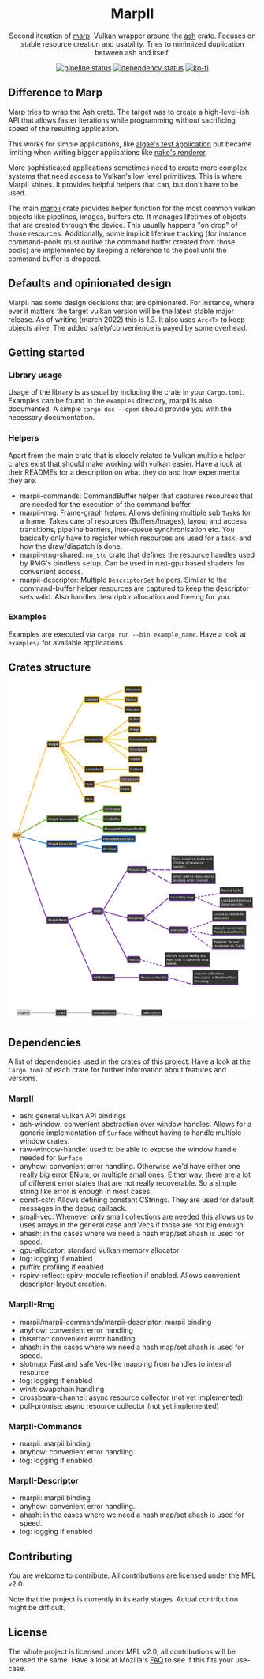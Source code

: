 <div align="center">

# MarpII

Second iteration of [marp](gitlab.com/tendsinmende/marp). Vulkan wrapper around the [ash](crates.io/crates/ash) crate. Focuses on stable resource creation and usability. Tries to minimized duplication between ash and itself.

[![pipeline status](https://gitlab.com/tendsinmende/marpii/badges/main/pipeline.svg)](https://gitlab.com/tendsinmende/marpii/-/commits/main)
[![dependency status](https://deps.rs/repo/gitlab/tendsinmende/marpii/status.svg)](https://deps.rs/repo/gitlab/tendsinmende/marpii)
[![ko-fi](https://ko-fi.com/img/githubbutton_sm.svg)](https://ko-fi.com/L3L3F09W2)
</div>

## Difference to Marp
Marp tries to wrap the Ash crate. The target was to create a high-level-ish API that allows faster iterations while programming without sacrificing speed of the resulting application.

This works for simple applications, like [algae's test application](https://gitlab.com/tendsinmende/algae/-/tree/main/crates/vulkan_runner) but became limiting when writing bigger applications like [nako's renderer](https://gitlab.com/tendsinmende/nako/-/tree/main/crates/nakorender).

More sophisticated applications sometimes need to create more complex systems that need access to Vulkan's low level primitives. This is where MarpII shines. It provides helpful helpers that can, but don't have to be used.

The main [marpii](crates/marpii) crate provides helper function for the most common vulkan objects like pipelines, images, buffers etc. It manages lifetimes of objects that are created through the device. This usually happens "on drop" of those resources. Additionally, some implicit lifetime tracking (for instance command-pools must outlive the command buffer created from those pools) are implemented by keeping a reference to the pool until the command buffer is dropped.

## Defaults and opinionated design

MarpII has some design decisions that are opinionated. For instance, where ever it matters the target vulkan version will be the latest stable major release. As of writing (march 2022) this is 1.3. It also uses `Arc<T>` to keep objects alive. The added safety/convenience is payed by some overhead.

## Getting started

### Library usage

Usage of the library is as usual by including the crate in your `Cargo.toml`.
Examples can be found in the `examples` directory, marpii is also documented. A simple `cargo doc --open` should provide you with the necessary documentation.

### Helpers

Apart from the main crate that is closely related to Vulkan multiple helper crates exist that should make working with vulkan easier. Have a look at their READMEs for a description on what they do and how experimental they are.

- marpii-commands: CommandBuffer helper that captures resources that are needed for the execution of the command buffer.
- marpii-rmg: Frame-graph helper. Allows defining multiple sub `Task`s for a frame. Takes care of resources (Buffers/Images), layout and access transitions, pipeline barriers, inter-queue synchronisation etc. You basically only have to register which resources are used for a task, and how the draw/dispatch is done. 
- marpii-rmg-shared: `no_std` crate that defines the resource handles used by RMG's bindless setup. Can be used in rust-gpu based shaders for convenient access.
- marpii-descriptor: Multiple `DescriptorSet` helpers. Similar to the command-buffer helper resources are captured to keep the descriptor sets valid. Also handles descriptor allocation and freeing for you.

### Examples

Examples are executed via `cargo run --bin example_name`. Have a look at `examples/` for available applications.


## Crates structure

![crate structure](resources/MarpIIStructure.svg)


## Dependencies
A list of dependencies used in the crates of this project. Have a look at the `Cargo.toml` of each crate for further information about features and versions.

### MarpII

- ash: general vulkan API bindings
- ash-window: convenient abstraction over window handles. Allows for a generic implementation of `Surface` without having to handle multiple window crates.
- raw-window-handle: used to be able to expose the window handle needed for `Surface`
- anyhow: convenient error handling. Otherwise we'd have either one really big error ENum, or multiple small ones. Either way, there are a lot of different error states that are not really recoverable. So a simple string like error is enough in most cases.
- const-cstr: Allows defining constant CStrings. They are used for default messages in the debug callback. 
- small-vec: Whenever only small collections are needed this allows us to uses arrays in the general case and Vecs if those are not big enough.
- ahash: in the cases where we need a hash map/set ahash is used for speed.
- gpu-allocator: standard Vulkan memory allocator
- log: logging if enabled
- puffin: profiling if enabled
- rspirv-reflect: spirv-module reflection if enabled. Allows convenient descriptor-layout creation.

### MarpII-Rmg

- marpii/marpii-commands/marpii-descriptor: marpii binding
- anyhow: convenient error handling
- thiserror: convenient error handling
- ahash: in the cases where we need a hash map/set ahash is used for speed.
- slotmap: Fast and safe Vec-like mapping from handles to internal resource
- log: logging if enabled
- winit: swapchain handling
- crossbeam-channel: async resource collector (not yet implemented)
- poll-promise: async resource collector (not yet implemented)

### MarpII-Commands
- marpii: marpii binding
- anyhow: convenient error handling.
- log: logging if enabled

### MarpII-Descriptor

- marpii: marpii binding
- anyhow: convenient error handling.
- ahash: in the cases where we need a hash map/set ahash is used for speed.
- log: logging if enabled

## Contributing

You are welcome to contribute. All contributions are licensed under the MPL v2.0.

Note that the project is currently in its early stages. Actual contribution might be difficult.

## License

The whole project is licensed under MPL v2.0, all contributions will be licensed the same. Have a look at Mozilla's [FAQ](https://www.mozilla.org/en-US/MPL/2.0/FAQ/) to see if this fits your use-case.
